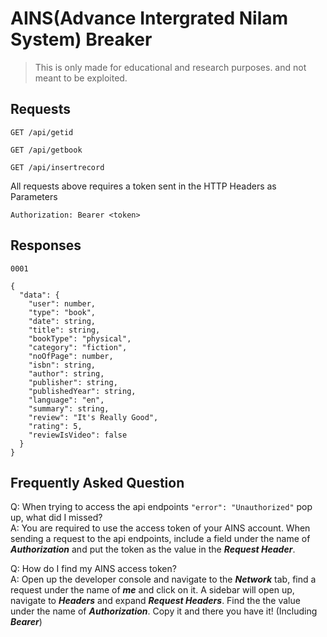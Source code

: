 # AINS(Advance Intergrated Nilam System) Breaker

> This is only made for educational and research purposes.
> and not meant to be exploited.

## Requests

```
GET /api/getid
```
```
GET /api/getbook
```
```
GET /api/insertrecord
```

All requests above requires a token sent in the HTTP Headers as Parameters
```
Authorization: Bearer <token>
```

## Responses

```
0001
```
```
{
  "data": {
    "user": number,
    "type": "book",
    "date": string,
    "title": string,
    "bookType": "physical",
    "category": "fiction",
    "noOfPage": number,
    "isbn": string,
    "author": string,
    "publisher": string,
    "publishedYear": string,
    "language": "en",
    "summary": string,
    "review": "It's Really Good",
    "rating": 5,
    "reviewIsVideo": false
  }
}
```

## Frequently Asked Question
Q: When trying to access the api endpoints `"error": "Unauthorized"` pop up, what did I missed? <br>
A: You are required to use the access token of your AINS account. When sending a request to the api endpoints, include a field under the name of ***Authorization*** and put the token as the value in the ***Request Header***.

Q: How do I find my AINS access token? <br>
A: Open up the developer console and navigate to the ***Network*** tab, find a request under the name of ***me*** and click on it. A sidebar will open up, navigate to ***Headers*** and expand ***Request Headers***. Find the the value under the name of ***Authorization***. Copy it and there you have it! (Including ***Bearer***)

